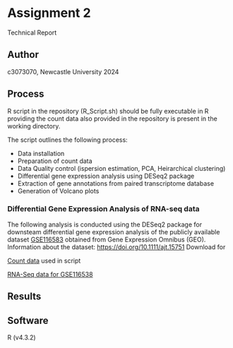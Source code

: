 # Assignment 2

Technical Report


## Author

c3073070, Newcastle University 2024


## Process 

R script in the repository (R_Script.sh) should be fully executable in R providing the count data also provided in the repository is present in the working directory.

The script outlines the following process:

* Data installation
* Preparation of count data
* Data Quality control (ispersion estimation, PCA, Heirarchical clustering)
* Differential gene expression analysis using DESeq2 package
* Extraction of gene annotations from paired transcriptome database
* Generation of Volcano plots

### Differential Gene Expression Analysis of RNA-seq data

The following analysis is conducted using the DESeq2 package for downsteam differential gene expression analysis of  the publicly available dataset [GSE116583](https://www.ncbi.nlm.nih.gov/geo/query/acc.cgi?acc=GSE116583 "@embed") obtained from Gene Expression Omnibus (GEO).
Information about the dataset: https://doi.org/10.1111/ajt.15751
Download for 


[Count data](https://github.com/sjcockell/mmb8052/raw/main/practicals/practical_08/results/counts.zip "@embed") used in script


[RNA-Seq data for GSE116538](https://github.com/sjcockell/mmb8052/raw/main/practicals/practical_08/results/counts.zip "@embed")


## Results




## Software

R (v4.3.2)
